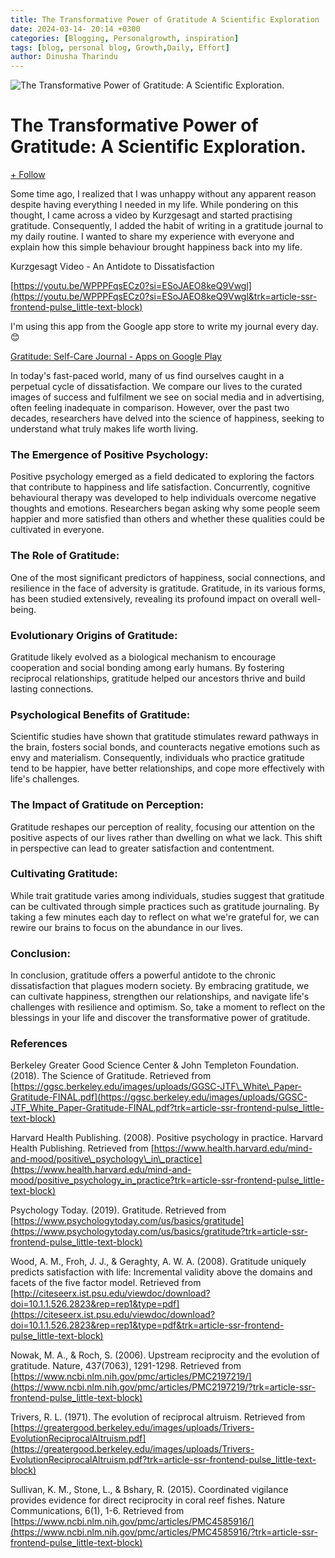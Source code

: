 ```yaml
---
title: The Transformative Power of Gratitude A Scientific Exploration
date: 2024-03-14- 20:14 +0300
categories: [Blogging, Personalgrowth, inspiration]
tags: [blog, personal blog, Growth,Daily, Effort]
author: Dinusha Tharindu
---
```



![The Transformative Power of Gratitude: A Scientific Exploration.](https://media.licdn.com/dms/image/D5612AQHdIlqL9N__8g/article-cover_image-shrink_600_2000/0/1710425425219?e=2147483647&v=beta&t=Y4LEoVBt1bfifNhbWdPYI1IUIclIp4ljE4HqySE3M90)

The Transformative Power of Gratitude: A Scientific Exploration.
================================================================

[\+ Follow](https://www.linkedin.com/signup/cold-join?session_redirect=%2Fpulse%2Ftransformative-power-gratitude-scientific-exploration-tharindu-q3x8c%2F%3FtrackingId%3DoceyQdL%252FRvu%252BkrP8cn208g%253D%253D&trk=article-ssr-frontend-pulse_publisher-author-card)

  

Some time ago, I realized that I was unhappy without any apparent reason despite having everything I needed in my life. While pondering on this thought, I came across a video by Kurzgesagt and started practising gratitude. Consequently, I added the habit of writing in a gratitude journal to my daily routine. I wanted to share my experience with everyone and explain how this simple behaviour brought happiness back into my life.

Kurzgesagt Video - An Antidote to Dissatisfaction

[https://youtu.be/WPPPFqsECz0?si=ESoJAEO8keQ9Vwgl](https://youtu.be/WPPPFqsECz0?si=ESoJAEO8keQ9Vwgl&trk=article-ssr-frontend-pulse_little-text-block)

I'm using this app from the Google app store to write my journal every day.😊

[Gratitude: Self-Care Journal - Apps on Google Play](https://play.google.com/store/apps/details?id=com.northstar.gratitude&hl=en&gl=US&pli=1&trk=article-ssr-frontend-pulse_little-text-block)

In today's fast-paced world, many of us find ourselves caught in a perpetual cycle of dissatisfaction. We compare our lives to the curated images of success and fulfilment we see on social media and in advertising, often feeling inadequate in comparison. However, over the past two decades, researchers have delved into the science of happiness, seeking to understand what truly makes life worth living.

### The Emergence of Positive Psychology:

Positive psychology emerged as a field dedicated to exploring the factors that contribute to happiness and life satisfaction. Concurrently, cognitive behavioural therapy was developed to help individuals overcome negative thoughts and emotions. Researchers began asking why some people seem happier and more satisfied than others and whether these qualities could be cultivated in everyone.

### The Role of Gratitude:

One of the most significant predictors of happiness, social connections, and resilience in the face of adversity is gratitude. Gratitude, in its various forms, has been studied extensively, revealing its profound impact on overall well-being.

### Evolutionary Origins of Gratitude:

Gratitude likely evolved as a biological mechanism to encourage cooperation and social bonding among early humans. By fostering reciprocal relationships, gratitude helped our ancestors thrive and build lasting connections.

### Psychological Benefits of Gratitude:

Scientific studies have shown that gratitude stimulates reward pathways in the brain, fosters social bonds, and counteracts negative emotions such as envy and materialism. Consequently, individuals who practice gratitude tend to be happier, have better relationships, and cope more effectively with life's challenges.

### The Impact of Gratitude on Perception:

Gratitude reshapes our perception of reality, focusing our attention on the positive aspects of our lives rather than dwelling on what we lack. This shift in perspective can lead to greater satisfaction and contentment.

### Cultivating Gratitude:

While trait gratitude varies among individuals, studies suggest that gratitude can be cultivated through simple practices such as gratitude journaling. By taking a few minutes each day to reflect on what we're grateful for, we can rewire our brains to focus on the abundance in our lives.

### Conclusion:

In conclusion, gratitude offers a powerful antidote to the chronic dissatisfaction that plagues modern society. By embracing gratitude, we can cultivate happiness, strengthen our relationships, and navigate life's challenges with resilience and optimism. So, take a moment to reflect on the blessings in your life and discover the transformative power of gratitude.

  

### References

Berkeley Greater Good Science Center & John Templeton Foundation. (2018). The Science of Gratitude. Retrieved from [https://ggsc.berkeley.edu/images/uploads/GGSC-JTF\_White\_Paper-Gratitude-FINAL.pdf](https://ggsc.berkeley.edu/images/uploads/GGSC-JTF_White_Paper-Gratitude-FINAL.pdf?trk=article-ssr-frontend-pulse_little-text-block)

Harvard Health Publishing. (2008). Positive psychology in practice. Harvard Health Publishing. Retrieved from [https://www.health.harvard.edu/mind-and-mood/positive\_psychology\_in\_practice](https://www.health.harvard.edu/mind-and-mood/positive_psychology_in_practice?trk=article-ssr-frontend-pulse_little-text-block)

Psychology Today. (2019). Gratitude. Retrieved from [https://www.psychologytoday.com/us/basics/gratitude](https://www.psychologytoday.com/us/basics/gratitude?trk=article-ssr-frontend-pulse_little-text-block)

Wood, A. M., Froh, J. J., & Geraghty, A. W. A. (2008). Gratitude uniquely predicts satisfaction with life: Incremental validity above the domains and facets of the five factor model. Retrieved from [http://citeseerx.ist.psu.edu/viewdoc/download?doi=10.1.1.526.2823&rep=rep1&type=pdf](https://citeseerx.ist.psu.edu/viewdoc/download?doi=10.1.1.526.2823&rep=rep1&type=pdf&trk=article-ssr-frontend-pulse_little-text-block)

Nowak, M. A., & Roch, S. (2006). Upstream reciprocity and the evolution of gratitude. Nature, 437(7063), 1291-1298. Retrieved from [https://www.ncbi.nlm.nih.gov/pmc/articles/PMC2197219/](https://www.ncbi.nlm.nih.gov/pmc/articles/PMC2197219/?trk=article-ssr-frontend-pulse_little-text-block)

Trivers, R. L. (1971). The evolution of reciprocal altruism. Retrieved from [https://greatergood.berkeley.edu/images/uploads/Trivers-EvolutionReciprocalAltruism.pdf](https://greatergood.berkeley.edu/images/uploads/Trivers-EvolutionReciprocalAltruism.pdf?trk=article-ssr-frontend-pulse_little-text-block)

Sullivan, K. M., Stone, L., & Bshary, R. (2015). Coordinated vigilance provides evidence for direct reciprocity in coral reef fishes. Nature Communications, 6(1), 1-6. Retrieved from [https://www.ncbi.nlm.nih.gov/pmc/articles/PMC4585916/](https://www.ncbi.nlm.nih.gov/pmc/articles/PMC4585916/?trk=article-ssr-frontend-pulse_little-text-block)



